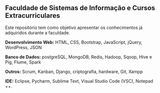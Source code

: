 ## Faculdade de Sistemas de Informação e Cursos Extracurriculares

Este repositório tem como objetivo apresentar os conhecimentos já adquiridos durante a faculdade.

**Desenvolvimento Web:** HTML, CSS, Bootstrap, JavaScript, jQuery, WordPress, JSON

**Banco de Dados:** postgreSQL, MongoDB, Redis, Hadoop, Sqoop, Hive e Pig, Flume, Spark

**Outros:** Scrum, Kanban, Django, criptografia, hardware, Git, Xampp

**IDE:** Eclipse, Pycharm, Sublime Text, Visual Studio Code (VSC), Notepad ++.
